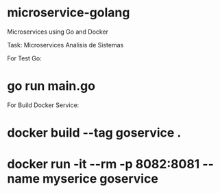 # microservice-golang
Microservices using Go and Docker

Task: Microservices
Analisis de Sistemas

For Test Go:
# go run main.go

For Build Docker Service:
# docker build --tag goservice .
# docker run -it --rm -p 8082:8081 --name myserice goservice

